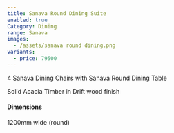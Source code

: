 ```yaml
---
title: Sanava Round Dining Suite
enabled: true
Category: Dining
range: Sanava
images:
  - /assets/sanava round dining.png
variants:
  - price: 79500
---
```

4 Sanava Dining Chairs
with Sanava Round Dining Table

Solid Acacia Timber in Drift wood finish

#### Dimensions

1200mm wide (round)
